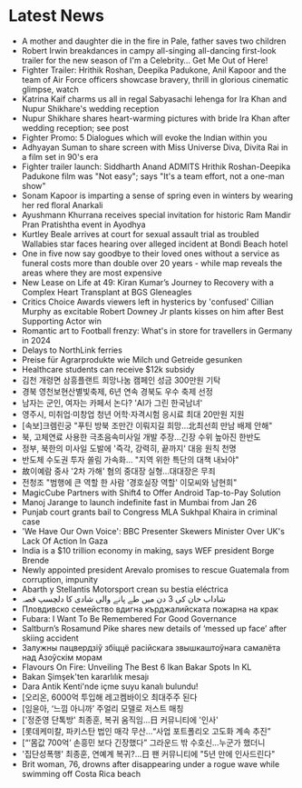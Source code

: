 # Latest News
-  A mother and daughter die in the fire in Pale, father saves two children
-  Robert Irwin breakdances in campy all-singing all-dancing first-look trailer for the new season of I'm a Celebrity… Get Me Out of Here!
-  Fighter Trailer: Hrithik Roshan, Deepika Padukone, Anil Kapoor and the team of Air Force officers showcase bravery, thrill in glorious cinematic glimpse, watch
-  Katrina Kaif charms us all in regal Sabyasachi lehenga for Ira Khan and Nupur Shikhare's wedding reception
-  Nupur Shikhare shares heart-warming pictures with bride Ira Khan after wedding reception; see post
-  Fighter Promo: 5 Dialogues which will evoke the Indian within you
-  Adhyayan Suman to share screen with Miss Universe Diva, Divita Rai in a film set in 90's era
-  Fighter trailer launch: Siddharth Anand ADMITS Hrithik Roshan-Deepika Padukone film was "Not easy"; says "It's a team effort, not a one-man show"
-  Sonam Kapoor is imparting a sense of spring even in winters by wearing her red floral Anarkali
-  Ayushmann Khurrana receives special invitation for historic Ram Mandir Pran Pratishtha event in Ayodhya
-  Kurtley Beale arrives at court for sexual assault trial as troubled Wallabies star faces hearing over alleged incident at Bondi Beach hotel
-  One in five now say goodbye to their loved ones without a service as funeral costs more than double over 20 years - while map reveals the areas where they are most expensive
-  New Lease on Life at 49: Kiran Kumar’s Journey to Recovery with a Complex Heart Transplant at BGS Gleneagles
-  Critics Choice Awards viewers left in hysterics by 'confused' Cillian Murphy as excitable Robert Downey Jr plants kisses on him after Best Supporting Actor win
-  Romantic art to Football frenzy: What's in store for travellers in Germany in 2024
-  Delays to NorthLink ferries
-  Preise für Agrarprodukte wie Milch und Getreide gesunken
-  Healthcare students can receive $12k subsidy
-  김천 개령면 삼흥플랜트 희망나눔 캠페인 성금 300만원 기탁
-  경북 영천보현산별빛축제, 6년 연속 경북도 우수 축제 선정
-  남자는 군인, 여자는 카페서 논다? 'AI가 그린 한국남녀'
-  영주시, 미취업·미창업 청년 어학·자격시험 응시료 최대 20만원 지원
-  [속보]크렘린궁 "푸틴 방북 조만간 이뤄지길 희망…北최선희 만남 배제 안해"
-  북, 고체연료 사용한 극초음속미사일 개발 주장…긴장 수위 높아진 한반도
-  정부, 북한의 미사일 도발에 '즉각, 강력히, 끝까지' 대응 원칙 천명
-  반도체 수도권 투자 쏠림 가속화… "지역 위한 특단의 대책 내놔야"
-  故이예람 중사 '2차 가해' 혐의 중대장 실형…대대장은 무죄
-  전청조 "범행에 큰 역할 한 사람 '경호실장 역할' 이모씨와 남현희"
-  MagicCube Partners with Shift4 to Offer Android Tap-to-Pay Solution
-  Manoj Jarange to launch indefinite fast in Mumbai from Jan 26
-  Punjab court grants bail to Congress MLA Sukhpal Khaira in criminal case
-  'We Have Our Own Voice': BBC Presenter Skewers Minister Over UK's Lack Of Action In Gaza
-  India is a $10 trillion economy in making, says WEF president Borge Brende
-  Newly appointed president Arevalo promises to rescue Guatemala from corruption, impunity
-  Abarth y Stellantis Motorsport crean su bestia eléctrica
-  شاداب خان کی 3 دن میں طے پانے والی شادی کا دلچسپ قصہ
-  Пловдивско семейство вдигна кърджалийската пожарна на крак
-  Fubara: I Want To Be Remembered For Good Governance
-  Saltburn’s Rosamund Pike shares new details of ‘messed up face’ after skiing accident
-  Залужны пацвердзіў збіццё расійскага звышкаштоўнага самалёта над Азоўскім морам
-  Flavours On Fire: Unveiling The Best 6 Ikan Bakar Spots In KL
-  Bakan Şimşek'ten kararlılık mesajı
-  Dara Antik Kenti'nde içme suyu kanalı bulundu!
-  [오리온, 6000억 투입해 레고켐바이오 최대주주 된다
-  [임윤아, ‘느낌 아니까’ 주얼리 모델로 저스트 매칭
-  ['정준영 단톡방' 최종훈, 복귀 움직임…日 커뮤니티에 '인사'
-  [롯데케미칼, 파키스탄 법인 매각 무산…“사업 포트폴리오 고도화 계속 추진”
-  [“‘몸값 700억’ 손흥민 보다 긴장했다” 그라운드 밖 수호신…누군가 했더니
-  '집단성폭행' 최종훈, 연예계 복귀?…日 팬 커뮤니티에 "5년 만에 인사드린다"
-  Brit woman, 76, drowns after disappearing under a rogue wave while swimming off Costa Rica beach
